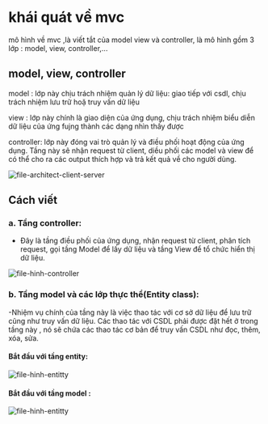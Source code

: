 # khái quát về mvc

mô hình về mvc ,là viết tắt của model view và controller, là mô hình gồm 3 lớp : model, view, controller,...

## model, view, controller

model : lớp này chịu trách nhiệm quản lý dữ liệu: giao tiếp với csdl, chịu trách nhiệm lưu trữ hoặ truy vấn dữ liệu

view : lớp này chính là giao diện của ứng dụng, chịu trách nhiệm biểu diễn dữ liệu của ứng fujng thành các dạng nhìn thấy được

controller: lớp này đóng vai trò quản lý và điều phối hoạt động của ứng dụng. Tầng này sẽ nhận request từ client, diều phối các model và view để có thể cho ra các output thích hợp và trả kết quả về cho người dùng.

![file-architect-client-server](https://topdev.vn/blog/wp-content/uploads/2020/08/mvc-trong-php.png)

## Cách viết

### a. Tầng controller:

- Đây là tầng điều phối của ứng dụng, nhận request từ client, phân tích request, gọi tầng Model để lấy dữ liệu và tầng View để tổ chức hiển thị dữ liệu.

![file-hinh-controller](https://topdev.vn/blog/wp-content/uploads/2020/08/mvc-php-3.png)

### b. Tầng model và các lớp thực thể(Entity class):

-Nhiệm vụ chính của tầng này là việc thao tác với cơ sở dữ liệu để lưu trữ cũng như truy vấn dữ liệu. Các thao tác với CSDL phải được đặt hết ở trong tầng này , nó sẽ chứa các thao tác cơ bản để truy vấn CSDL như đọc, thêm, xóa, sửa.

#### Bắt đầu với tầng entity:

![file-hinh-entitty](https://topdev.vn/blog/wp-content/uploads/2020/08/mvc-php-4.png)

#### Bắt đầu với tầng model :

![file-hinh-entitty](https://topdev.vn/blog/wp-content/uploads/2020/08/mvc-php-5.png)
